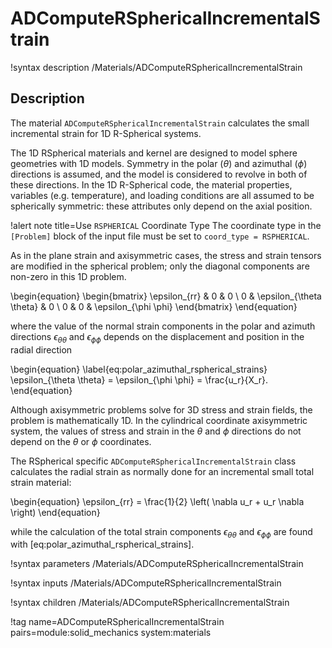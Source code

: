 # ADComputeRSphericalIncrementalStrain

!syntax description /Materials/ADComputeRSphericalIncrementalStrain

## Description

The material `ADComputeRSphericalIncrementalStrain` calculates the small
incremental strain for 1D R-Spherical systems.

The 1D RSpherical materials and kernel are designed to model sphere geometries
with 1D models. Symmetry in the polar ($\theta$) and azimuthal ($\phi$)
directions is assumed, and the model is considered to revolve in both of these
directions.  In the 1D R-Spherical code, the material properties, variables
(e.g. temperature), and loading conditions are all assumed to be spherically
symmetric: these attributes only depend on the axial position.

!alert note title=Use `RSPHERICAL` Coordinate Type
The coordinate type in the `[Problem]` block of the input file must be set to
`coord_type = RSPHERICAL`.

As in the plane strain and axisymmetric cases, the stress and strain tensors are
modified in the spherical problem; only the diagonal components are non-zero in
this 1D problem.

\begin{equation}
\begin{bmatrix}
\epsilon_{rr} & 0 & 0 \\
0 & \epsilon_{\theta \theta} & 0 \\
0 & 0 & \epsilon_{\phi \phi}
\end{bmatrix}
\end{equation}

where the value of the normal strain components in the polar and azimuth
directions $\epsilon_{\theta \theta}$ and $\epsilon_{\phi \phi}$ depends on the
displacement and position in the radial direction

\begin{equation}
  \label{eq:polar_azimuthal_rspherical_strains}
  \epsilon_{\theta \theta} = \epsilon_{\phi \phi} = \frac{u_r}{X_r}.
\end{equation}

Although axisymmetric problems solve for 3D stress and strain fields, the
problem is mathematically 1D.  In the cylindrical coordinate axisymmetric
system, the values of stress and strain in the $\theta$ and $\phi$ directions do
not depend on the $\theta$ or $\phi$ coordinates.

The RSpherical specific `ADComputeRSphericalIncrementalStrain` class calculates
the radial strain as normally done for an incremental small total strain
material:

\begin{equation}
  \epsilon_{rr} = \frac{1}{2} \left( \nabla u_r + u_r \nabla \right)
\end{equation}

while the calculation of the total strain components $\epsilon_{\theta \theta}$
and $\epsilon_{\phi \phi}$ are found with
[eq:polar_azimuthal_rspherical_strains].

!syntax parameters /Materials/ADComputeRSphericalIncrementalStrain

!syntax inputs /Materials/ADComputeRSphericalIncrementalStrain

!syntax children /Materials/ADComputeRSphericalIncrementalStrain

!tag name=ADComputeRSphericalIncrementalStrain pairs=module:solid_mechanics system:materials
